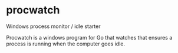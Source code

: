 # procwatch
Windows process monitor / idle starter

Procwatch is a windows program for Go that watches that ensures a process is running when the computer goes idle.
